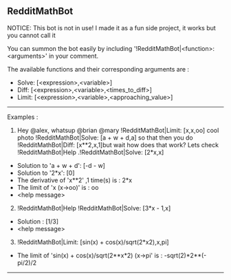 ## RedditMathBot 

NOTICE: This bot is not in use! I made it as a fun side project, it works but you cannot call it

You can summon the bot easily by including  '!RedditMathBot|\<function\>: \<arguments\>' in your comment.

The available functions and their corresponding arguments are : 
* Solve: [\<expression\>,\<variable\>]
* Diff: [\<expression\>,\<variable\>,\<times_to_diff\>]
* Limit: [\<expression\>,\<variable\>,\<approaching_value\>]


---
Examples : 

1. Hey @alex, whatsup @brian @mary !RedditMathBot|Limit: [x,x,oo] cool photo !RedditMathBot|Solve: [a + w + d,a] so that then you do !RedditMathBot|Diff: [x**2,x,1]but wait how does that work? Lets check !RedditMathBot|Help .!RedditMathBot|Solve: [2*x,x]

* Solution to 'a + w + d': [-d - w]
* Solution to '2\*x': [0]
* The derivative of 'x\*\*2' ,1 time(s) is : 2\*x
* The limit of 'x (x->oo)' is : oo
* \<help message\>

2. !RedditMathBot|Help 
!RedditMathBot|Solve: [3\*x - 1,x]

* Solution : [1/3]
* \<help message\>

3. !RedditMathBot|Limit: [sin(x) + cos(x)/sqrt(2\*x2),x,pi]
* The limit of 'sin(x) + cos(x)/sqrt(2\*\*x\*2) (x->pi' is : -sqrt(2)\*2\*\*(-pi/2)/2

---

